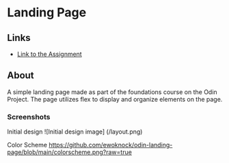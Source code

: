 # Landing Page

## Links
- [Link to the Assignment](https://www.theodinproject.com/lessons/foundations-landing-page)

## About
A simple landing page made as part of the foundations course on the Odin Project. The page utilizes flex to display and organize elements on the page.

### Screenshots
Initial design
![Initial design image] (/layout.png)

Color Scheme
https://github.com/ewoknock/odin-landing-page/blob/main/colorscheme.png?raw=true


